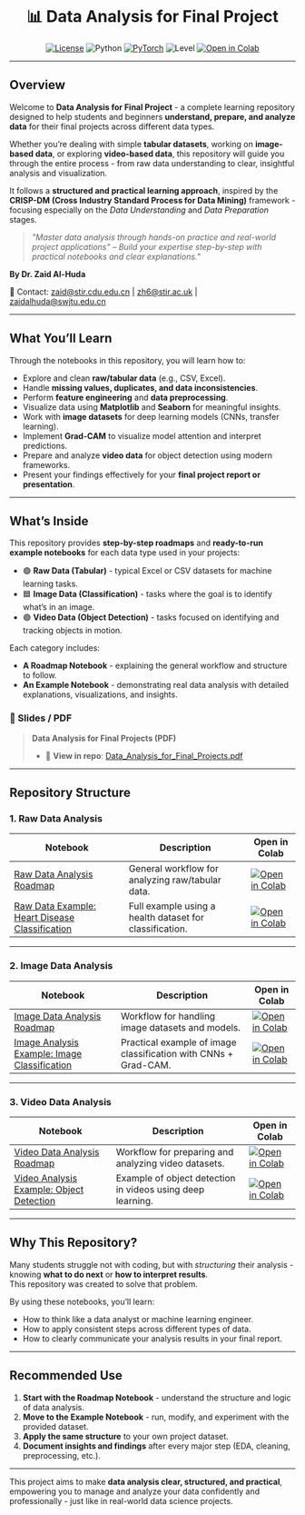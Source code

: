 <!-- Hero -->
<h1 align="center">📊 Data Analysis for Final Project</h1>

<p align="center">
  <a href="LICENSE"><img alt="License" src="https://img.shields.io/badge/License-MIT-yellow.svg"></a>
  <img alt="Python" src="https://img.shields.io/badge/Python-3.8%2B-blue.svg">
  <a href="https://pytorch.org/"><img alt="PyTorch" src="https://img.shields.io/badge/PyTorch-Latest-red.svg"></a>
  <img alt="Level" src="https://img.shields.io/badge/Level-Beginner_Friendly-brightgreen.svg">
  <a href="https://colab.research.google.com/github/YOUR_GITHUB_USERNAME/YOUR_REPO_NAME">
    <img alt="Open in Colab" src="https://colab.research.google.com/assets/colab-badge.svg">
  </a>
</p>

---

##  Overview

Welcome to **Data Analysis for Final Project** - a complete learning repository designed to help students and beginners **understand, prepare, and analyze data** for their final projects across different data types.

Whether you’re dealing with simple **tabular datasets**, working on **image-based data**, or exploring **video-based data**, this repository will guide you through the entire process - from raw data understanding to clear, insightful analysis and visualization.

It follows a **structured and practical learning approach**, inspired by the **CRISP-DM (Cross Industry Standard Process for Data Mining)** framework - focusing especially on the *Data Understanding* and *Data Preparation* stages.

> *"Master data analysis through hands-on practice and real-world project applications" – Build your expertise step-by-step with practical notebooks and clear explanations."*

**By Dr. Zaid Al-Huda**

📧 Contact: [zaid@stir.cdu.edu.cn](mailto:zaid@stir.cdu.edu.cn) | [zh6@stir.ac.uk](mailto:zh6@stir.ac.uk) | [zaidalhuda@swjtu.edu.cn](mailto:zaidalhuda@swjtu.edu.cn)

---

##  What You’ll Learn

Through the notebooks in this repository, you will learn how to:
- Explore and clean **raw/tabular data** (e.g., CSV, Excel).
- Handle **missing values, duplicates, and data inconsistencies**.
- Perform **feature engineering** and **data preprocessing**.
- Visualize data using **Matplotlib** and **Seaborn** for meaningful insights.
- Work with **image datasets** for deep learning models (CNNs, transfer learning).
- Implement **Grad-CAM** to visualize model attention and interpret predictions.
- Prepare and analyze **video data** for object detection using modern frameworks.
- Present your findings effectively for your **final project report or presentation**.

---

##  What’s Inside

This repository provides **step-by-step roadmaps** and **ready-to-run example notebooks** for each data type used in your projects:

- 🟢 **Raw Data (Tabular)** - typical Excel or CSV datasets for machine learning tasks.  
- 🟦 **Image Data (Classification)** - tasks where the goal is to identify what’s in an image.  
- 🟣 **Video Data (Object Detection)** - tasks focused on identifying and tracking objects in motion.

Each category includes:
- **A Roadmap Notebook** - explaining the general workflow and structure to follow.  
- **An Example Notebook** - demonstrating real data analysis with detailed explanations, visualizations, and insights.

### 📄 Slides / PDF

> **Data Analysis for Final Projects (PDF)**  
> - 📘 **View in repo**: [Data_Analysis_for_Final_Projects.pdf]((docs/Data_Analysis_for_Final_Projects.pdf))  

---

## Repository Structure  

### 1. Raw Data Analysis  

| Notebook | Description | Open in Colab |
|----------|-------------|----------------|
| [Raw Data Analysis Roadmap](notebooks/Raw_Data_Analysis_Roadmap.ipynb) | General workflow for analyzing raw/tabular data. | <a href="https://colab.research.google.com/drive/1eEXuZXoP1Cd0Si8j7p6-5pV5ey0sNeWP#scrollTo=1b72d0a6" target="_blank"><img src="https://colab.research.google.com/assets/colab-badge.svg" alt="Open in Colab"/></a> |
| [Raw Data Example: Heart Disease Classification](notebooks/Raw_Data_Analysis_Example(Heart_Disease_Classification).ipynb) | Full example using a health dataset for classification. | <a href="https://colab.research.google.com/drive/1P9h80au8nSofGPYbflewbqETznRduqMA" target="_blank"><img src="https://colab.research.google.com/assets/colab-badge.svg" alt="Open in Colab"/></a> |

---

### 2. Image Data Analysis  

| Notebook | Description | Open in Colab |
|----------|-------------|----------------|
| [Image Data Analysis Roadmap](notebooks/Image_Data_Analysis_Roadmap.ipynb) | Workflow for handling image datasets and models. | <a href="https://colab.research.google.com/drive/1f6ivc1j9dBoM3Keh-6dGLv_LxEl_fBAS" target="_blank"><img src="https://colab.research.google.com/assets/colab-badge.svg" alt="Open in Colab"/></a> |
| [Image Analysis Example: Image Classification](notebooks/Image_Analysis_Example(Image_Classification).ipynb) | Practical example of image classification with CNNs + Grad-CAM. | <a href="https://colab.research.google.com/drive/1CXdYYwrq0jW1YmqNI-dJst5tNAYEywDG" target="_blank"><img src="https://colab.research.google.com/assets/colab-badge.svg" alt="Open in Colab"/></a> |

---

### 3. Video Data Analysis  

| Notebook | Description | Open in Colab |
|----------|-------------|----------------|
| [Video Data Analysis Roadmap](notebooks/Video_Data_Analysis_Roadmap.ipynb) | Workflow for preparing and analyzing video datasets. | <a href="https://colab.research.google.com/drive/1BUmhzc-hhn6G1OMJJ6PP7eBuawuPMfYb" target="_blank"><img src="https://colab.research.google.com/assets/colab-badge.svg" alt="Open in Colab"/></a> |
| [Video Analysis Example: Object Detection](notebooks/Video_Data_Analysis_Example(Object_Detection).ipynb) | Example of object detection in videos using deep learning. | <a href="https://colab.research.google.com/drive/1Xp1IsRxM8_wCD1Q9T2LUlgtLenw8ZbuK" target="_blank"><img src="https://colab.research.google.com/assets/colab-badge.svg" alt="Open in Colab"/></a> |

---

## Why This Repository?

Many students struggle not with coding, but with *structuring* their analysis - knowing **what to do next** or **how to interpret results**.  
This repository was created to solve that problem.

By using these notebooks, you’ll learn:
- How to think like a data analyst or machine learning engineer.  
- How to apply consistent steps across different types of data.  
- How to clearly communicate your analysis results in your final report.

---

##  Recommended Use

1. **Start with the Roadmap Notebook** - understand the structure and logic of data analysis.  
2. **Move to the Example Notebook** - run, modify, and experiment with the provided dataset.  
3. **Apply the same structure** to your own project dataset.  
4. **Document insights and findings** after every major step (EDA, cleaning, preprocessing, etc.).  

---

This project aims to make **data analysis clear, structured, and practical**, empowering you to manage and analyze your data confidently and professionally - just like in real-world data science projects.
 
